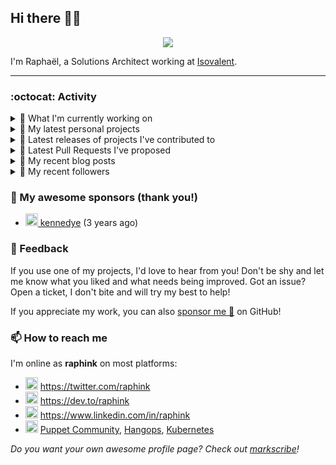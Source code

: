 ## Hi there 👋🏼


<p align="center">
  <a href="https://github.com/ryo-ma/github-profile-trophy"><img src="https://github-profile-trophy.vercel.app/?username=raphink&theme=darkhub&margin-w=15&margin-h=15&no-frame=true&column=5"/></a>
</p>


I'm Raphaël, a Solutions Architect working at [Isovalent](https://github.com/isovalent).

<hr />


### :octocat: Activity

<details>
<summary>👷 What I'm currently working on</summary>

- [raphink/dotfiles](https://github.com/raphink/dotfiles) -  (3 weeks ago)
- [cilium/starwars-docker](https://github.com/cilium/starwars-docker) - Deathstar as a Service (1 month ago)
- [cloudcommunity/Free-Certifications](https://github.com/cloudcommunity/Free-Certifications) - A curated list of free courses &amp; certifications. (2 months ago)
- [cilium/cilium](https://github.com/cilium/cilium) - eBPF-based Networking, Security, and Observability (2 months ago)
- [isovalent/ebeedex](https://github.com/isovalent/ebeedex) - Find your favorite eBee (4 months ago)
</details>

<details>
<summary>🌱 My latest personal projects</summary>

- [raphink/picomo](https://github.com/raphink/picomo) - 
- [raphink/js-test](https://github.com/raphink/js-test) - 
- [raphink/book-template](https://github.com/raphink/book-template) - book-template
- [raphink/rebel-base](https://github.com/raphink/rebel-base) - rebel-base
- [raphink/localhost-run-proxy](https://github.com/raphink/localhost-run-proxy) - 
</details>

<details>
<summary>🔭 Latest releases of projects I've contributed to</summary>

- [cilium/cilium-cli](https://github.com/cilium/cilium-cli) ([v0.15.19](https://github.com/cilium/cilium-cli/releases/tag/v0.15.19), 5 days ago) - CLI to install, manage &amp; troubleshoot Kubernetes clusters running Cilium
- [cilium/cilium](https://github.com/cilium/cilium) ([v1.12.17](https://github.com/cilium/cilium/releases/tag/v1.12.17), 1 week ago) - eBPF-based Networking, Security, and Observability
- [cilium/hubble-ui](https://github.com/cilium/hubble-ui) ([v0.12.2](https://github.com/cilium/hubble-ui/releases/tag/v0.12.2), 1 month ago) - Observability &amp; Troubleshooting for Kubernetes Services
- [cilium/starwars-docker](https://github.com/cilium/starwars-docker) ([v2.0](https://github.com/cilium/starwars-docker/releases/tag/v2.0), 2 months ago) - Deathstar as a Service
- [raphink/geneve_1564](https://github.com/raphink/geneve_1564) ([2016-06-08_02](https://github.com/raphink/geneve_1564/releases/tag/2016-06-08_02), 7 years ago) - LaTeX facsimile of a Bible de Genève, 1564
</details>

<details>
<summary>🔨 Latest Pull Requests I've proposed</summary>

</details>

<details>
<summary>📜 My recent blog posts</summary>

- [Towards a Modular DevOps Stack](https://dev.to/camptocamp-ops/towards-a-modular-devops-stack-257c) (2 years ago)
- [A 15-year Puppet Journey](https://dev.to/raphink/a-15-year-puppet-journey-4o39) (2 years ago)
- [How to allow dynamic Terraform Provider Configuration](https://dev.to/camptocamp-ops/how-to-allow-dynamic-terraform-provider-configuration-20ik) (2 years ago)
- [March Cloud Native Romandie Meetup](https://dev.to/camptocamp-ops/march-cloud-native-romandie-meetup-o2f) (2 years ago)
- [Immutability &amp; loose coupling: a match made in heaven](https://dev.to/camptocamp-ops/immutability-loose-coupling-a-match-made-in-heaven-37kl) (2 years ago)
</details>

<details>
<summary>👥 My recent followers</summary>

- [<img src="https://avatars.githubusercontent.com/u/4772377?u=02bbf85caebe62906e6b997993a833efb8152109&amp;v=4" height="20"/> ibanmarco](https://github.com/ibanmarco)
- [<img src="https://avatars.githubusercontent.com/u/153163206?u=69ebcb01ea344caf23c55b0e68a41c34520a65fc&amp;v=4" height="20"/> erikanderssonjan](https://github.com/erikanderssonjan)
- [<img src="https://avatars.githubusercontent.com/u/45791853?v=4" height="20"/> scullnbones](https://github.com/scullnbones)
- [<img src="https://avatars.githubusercontent.com/u/960474?u=5a9a1e919836b2c5e3fc097d0c00b80a25ebc7c5&amp;v=4" height="20"/> blyzer](https://github.com/blyzer)
- [<img src="https://avatars.githubusercontent.com/u/151110016?v=4" height="20"/> nurzhamalabd](https://github.com/nurzhamalabd)
</details>


### 💚 My awesome sponsors (thank you!)

- [<img src="https://avatars.githubusercontent.com/u/1110127?v=4" height="20"/> kennedye](https://github.com/kennedye) (3 years ago)


### 💬 Feedback

If you use one of my projects, I'd love to hear from you!
Don't be shy and let me know what you liked and what needs being improved.
Got an issue? Open a ticket, I don't bite and will try my best to help!

If you appreciate my work, you can also [sponsor me 💚](https://github.com/sponsors/raphink) on GitHub!


### 📫 How to reach me

I'm online as **raphink** on most platforms:

- <img src="https://raw.githubusercontent.com/FortAwesome/Font-Awesome/master/svgs/brands/twitter.svg" width="20" alt="Twitter" /> https://twitter.com/raphink
- <img src="https://raw.githubusercontent.com/FortAwesome/Font-Awesome/master/svgs/brands/dev.svg" width="20" alt="Blog" /> https://dev.to/raphink
- <img src="https://raw.githubusercontent.com/FortAwesome/Font-Awesome/master/svgs/brands/linkedin.svg" width="20" alt="LinkedIn" /> https://www.linkedin.com/in/raphink
- <img src="https://raw.githubusercontent.com/FortAwesome/Font-Awesome/master/svgs/brands/slack.svg" width="20" alt="Slack" /> [Puppet Community](https://slack.puppet.com/), [Hangops](https://signup.hangops.com/), [Kubernetes](https://slack.k8s.io/)

*Do you want your own awesome profile page? Check out [markscribe](https://github.com/muesli/markscribe)!*

